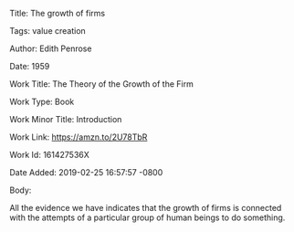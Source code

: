 Title:  The growth of firms

Tags:   value creation

Author: Edith Penrose

Date:   1959

Work Title: The Theory of the Growth of the Firm

Work Type: Book

Work Minor Title: Introduction

Work Link: https://amzn.to/2U78TbR

Work Id: 161427536X

Date Added: 2019-02-25 16:57:57 -0800

Body: 

All the evidence we have indicates that the growth of firms is connected with the attempts of a particular group of human beings to do something.

